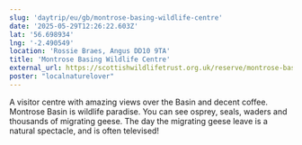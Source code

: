 ```yaml
---
slug: 'daytrip/eu/gb/montrose-basing-wildlife-centre'
date: '2025-05-29T12:26:22.603Z'
lat: '56.698934'
lng: '-2.490549'
location: 'Rossie Braes, Angus DD10 9TA'
title: 'Montrose Basing Wildlife Centre'
external_url: https://scottishwildlifetrust.org.uk/reserve/montrose-basin/
poster: "localnaturelover"
---
```

A visitor centre with amazing views over the Basin and decent coffee. Montrose Basin is wildlife paradise. You can see osprey, seals, waders and thousands of migrating geese. The day the migrating geese leave is a natural spectacle, and is often televised! 